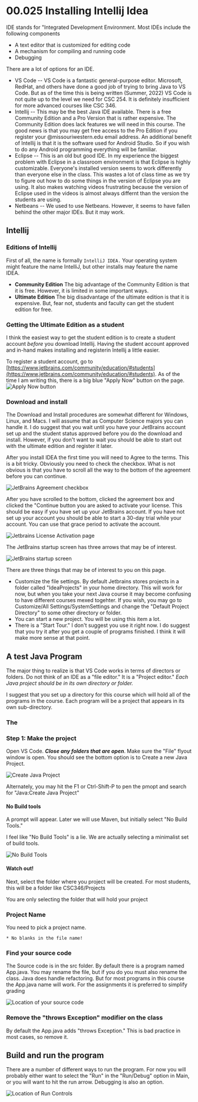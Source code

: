 # 00.025 Installing Intellij Idea

IDE stands for "Integrated Development Environment.  Most IDEs include the following components

* A text editor that is customized for editing code
* A mechanism for compiling and running code
* Debugging

There are a lot of options for an IDE.

* VS Code -- VS Code is a fantastic general-purpose editor.  Microsoft, RedHat, and others have done a good job of trying to bring Java to VS Code.  But as of the time this is being written (Summer, 2022) VS Code is not quite up to the level we need for CSC 254.  It is definitely insufficient for more advanced courses like CSC 346.
* Intellij -- This may be the best Java IDE available.  There is a free Community Edition and a Pro Version that is rather expensive.  The Community Edition does lack features we will need in this course.  The good news is that you may get free access to the Pro Edition if you register your @missouriwestern.edu email address.  An additional benefit of Intellij is that it is the software used for Android Studio.  So if you wish to do any Android programming everything will be familiar.
* Eclipse -- This is an old but good IDE. In my experience the biggest problem with Eclipse in a classroom environment is that Eclipse is highly customizable.  Everyone's installed version seems to work differently than everyone else in the class. This wastes a lot of class time as we try to figure out how to do some things in the version of Eclipse you are using.  It also makes watching videos frustrating because the version of Eclipse used in the videos is almost always differnt than the version the students are using.
* Netbeans -- We used to use Netbeans.  However, it seems to have fallen behind the other major IDEs.  But it may work.

## Intellij

### Editions of Intellij

First of all, the name is formally `IntelliJ IDEA.` Your operating system might feature the name IntelliJ, but other installs may feature the name IDEA.  

* **Community Edition** The big advantage of the Community Edition is that it is free.  However, it is limited in some important ways.
* **Ultimate Edition** The big disadvantage of the ultimate edition is that it is expensive.  But, fear not, students and faculty can get the student edition for free.  

### Getting the Ultimate Edition as a student

I think the easiest way to get the student edition is to create a student account *before* you download Intellij.  Having the student account approved and in-hand makes installing and registerin Intellij a little easier.

To register a student account, go to [https://www.jetbrains.com/community/education/#students](https://www.jetbrains.com/community/education/#students).  As of the time I am writing this, there is a big blue "Apply Now" button on the page. ![Apply Now button](images/applyNow.png)

### Download and install

The Download and Install procedures are somewhat different for Windows, Linux, and Macs.  I will assume that as Computer Science majors you can handle it.  I do suggest that you wait until you have your JetBrains account set up and the student status approved before you do the download and install.  However, if you don't want to wait you should be able to start out with the ultimate edition and register it later.

After you install IDEA the first time you will need to Agree to the terms.  This is a bit tricky.  Obviously you need to check the checkbox.  What is not obvious is that you have to scroll all the way to the bottom of the agreement before you can continue.

![JetBrains Agreement checkbox](images/jetbrainsAgree.png)

After you have scrolled to the bottom, clicked the agreement box and clicked the "Continue button you are asked to activate your license.  This should be easy if you have set up your JetBrains account.  If you have not set up your account you should be able to start a 30-day trial while your account.  You can use that grace period to activate the account.

![Jetbrains License Activation page](images/jetBrainsLicense.png)

The JetBrains startup screen has three arrows that may be of interest.

![JetBrains startup screen](images/jetbrainsStart.png)

There are three things that may be of interest to you on this page.  

* Customize the file settings.  By default Jetbrains stores projects in a folder called "IdeaProjects" in your home directory.  This will work for now, but when you take your next Java course it may become confusing to have different courses mexed togehter.  If you wish, you may go to Customize/All Settings/SystemSettings and change the "Default Project Directory" to some other directory or folder.
* You can start a new project.  You will be using this item a lot.
* There is a "Start Tour."  I don't suggest you use it  right now.  I do suggest that you try it after you get a couple of programs finished.  I think it will make more sense at that point.



## A test Java Program

The major thing to realize is that VS Code works in terms of directors or folders.  Do not think of an IDE as a "file editor."  It is a "Project editor."  *Each Java project should be in its own directory or folder.*

I suggest that you set up a directory for this course which will hold all of the programs in the course.  Each program will be a project that appears in its own sub-directory.

### The 

### Step 1:  Make the project

Open VS Code.  ***Close any folders that are open***.  Make sure the "File" flyout window is open.  You should see the bottom option is to Create a new Java Project.  

![Create Java Project](images/createJavaProject.png)

Alternately, you may hit the F1 or Ctrl-Shift-P to pen the pmopt and search for "Java:Create Java Project"

#### No Build tools

A prompt will appear.  Later we will use Maven, but initially select "No Build Tools."

I feel like "No Build Tools" is a lie.  We are actually selecting a minimalist set of build tools.

![No Build Tools](images/selectBuildTools.png)

#### Watch out!  

Next, select the folder where you project will be created.  For most students, this will be a folder like CSC346/Projects

You are only selecting the folder that will hold your project

### Project Name

You need to pick a project name.  
  
    * No blanks in the file name!

### Find your source code

The Source code is in the src folder.  By default there is a program named App.java.  You may rename the file, but if you do you must also rename the class.  Java does handle refactoring.  But for most programs in this course the App.java name will work.  For the assignments it is preferred to simplify grading

![Location of your source code](images/srcApp.png)

### Remove the "throws Exception" modifier on the class

By default the App.java adds "throws Exception."  This is bad practice in most cases, so remove it.

##  Build and run the program

There are a number of different ways to run the program.  For now you will probably either want to select the "Run" in the "Run/Debug" option in Main, or you will want to hit the run arrow.  Debugging is also an option.

![Location of Run Controls](images/run.png)